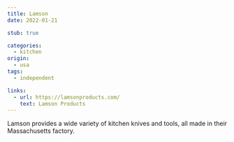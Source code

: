 ```yaml
---
title: Lamson
date: 2022-01-21

stub: true

categories:
  - kitchen
origin:
  - usa
tags:
  - independent

links:
  - url: https://lamsonproducts.com/
    text: Lamson Products
---
```


Lamson provides a wide variety of kitchen knives and tools, all made in their
Massachusetts factory.
